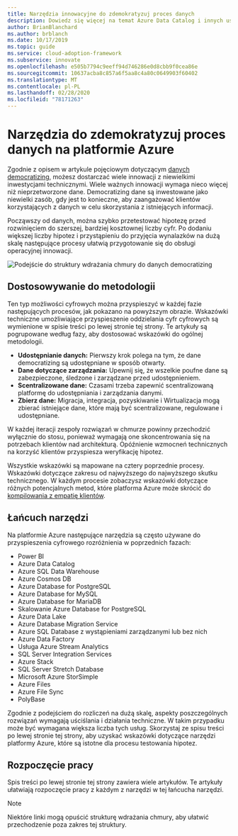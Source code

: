 ```yaml
---
title: Narzędzia innowacyjne do zdemokratyzuj proces danych
description: Dowiedz się więcej na temat Azure Data Catalog i innych usług, które ułatwiają szybkie testowanie hipotez przed rozwinięciem do szerszej, bardziej kosztownej liczby cyfr.
author: BrianBlanchard
ms.author: brblanch
ms.date: 10/17/2019
ms.topic: guide
ms.service: cloud-adoption-framework
ms.subservice: innovate
ms.openlocfilehash: e505b7794c9eeff94d746286e0d8cbb9f0cea86e
ms.sourcegitcommit: 10637acba8c857a6f5aa8c4a80c0649903f60402
ms.translationtype: MT
ms.contentlocale: pl-PL
ms.lasthandoff: 02/28/2020
ms.locfileid: "78171263"
---
```

# <a name="tools-to-democratize-data-in-azure"></a>Narzędzia do zdemokratyzuj proces danych na platformie Azure

Zgodnie z opisem w artykule pojęciowym dotyczącym [danych democratizing](../considerations/data.md), możesz dostarczać wiele innowacji z niewielkimi inwestycjami technicznymi. Wiele ważnych innowacji wymaga nieco więcej niż nieprzetworzone dane. Democratizing dane są inwestowane jako niewielki zasób, gdy jest to konieczne, aby zaangażować klientów korzystających z danych w celu skorzystania z istniejących informacji.

Począwszy od danych, można szybko przetestować hipotezę przed rozwinięciem do szerszej, bardziej kosztownej liczby cyfr. Po dodaniu większej liczby hipotez i przystąpieniu do przyjęcia wynalazków na dużą skalę następujące procesy ułatwią przygotowanie się do obsługi operacyjnej innowacji.

![Podejście do struktury wdrażania chmury do danych democratizing](../../_images/innovate/democratize-data.png)

## <a name="alignment-to-the-methodology"></a>Dostosowywanie do metodologii

Ten typ możliwości cyfrowych można przyspieszyć w każdej fazie następujących procesów, jak pokazano na powyższym obrazie. Wskazówki techniczne umożliwiające przyspieszenie oddzielania cyfr cyfrowych są wymienione w spisie treści po lewej stronie tej strony. Te artykuły są pogrupowane według fazy, aby dostosować wskazówki do ogólnej metodologii.

- **Udostępnianie danych:** Pierwszy krok polega na tym, że dane democratizing są udostępniane w sposób otwarty.
- **Dane dotyczące zarządzania:** Upewnij się, że wszelkie poufne dane są zabezpieczone, śledzone i zarządzane przed udostępnieniem.
- **Scentralizowane dane:** Czasami trzeba zapewnić scentralizowaną platformę do udostępniania i zarządzania danymi.
- **Zbierz dane:** Migracja, integracja, pozyskiwanie i Wirtualizacja mogą zbierać istniejące dane, które mają być scentralizowane, regulowane i udostępniane.

W każdej iteracji zespoły rozwiązań w chmurze powinny przechodzić wyłącznie do stosu, ponieważ wymagają one skoncentrowania się na potrzebach klientów nad architekturą. Opóźnienie wzmocneń technicznych na korzyść klientów przyspiesza weryfikację hipotez.

Wszystkie wskazówki są mapowane na cztery poprzednie procesy. Wskazówki dotyczące zakresu od najwyższego do najwyższego skutku technicznego. W każdym procesie zobaczysz wskazówki dotyczące różnych potencjalnych metod, które platforma Azure może skrócić do [kompilowania z empatię klientów](../considerations/build.md).

## <a name="toolchain"></a>Łańcuch narzędzi

Na platformie Azure następujące narzędzia są często używane do przyspieszenia cyfrowego rozróżnienia w poprzednich fazach:

- Power BI
- Azure Data Catalog
- Azure SQL Data Warehouse
- Azure Cosmos DB
- Azure Database for PostgreSQL
- Azure Database for MySQL
- Azure Database for MariaDB
- Skalowanie Azure Database for PostgreSQL
- Azure Data Lake
- Azure Database Migration Service
- Azure SQL Database z wystąpieniami zarządzanymi lub bez nich
- Azure Data Factory
- Usługa Azure Stream Analytics
- SQL Server Integration Services
- Azure Stack
- SQL Server Stretch Database
- Microsoft Azure StorSimple
- Azure Files
- Azure File Sync
- PolyBase

Zgodnie z podejściem do rozliczeń na dużą skalę, aspekty poszczególnych rozwiązań wymagają uściślania i działania techniczne. W takim przypadku może być wymagana większa liczba tych usług. Skorzystaj ze spisu treści po lewej stronie tej strony, aby uzyskać wskazówki dotyczące narzędzi platformy Azure, które są istotne dla procesu testowania hipotez.

## <a name="get-started"></a>Rozpoczęcie pracy

Spis treści po lewej stronie tej strony zawiera wiele artykułów. Te artykuły ułatwiają rozpoczęcie pracy z każdym z narzędzi w tej łańcucha narzędzi.

> [!NOTE]
> Niektóre linki mogą opuścić strukturę wdrażania chmury, aby ułatwić przechodzenie poza zakres tej struktury.
